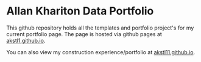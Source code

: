 # Allan Khariton Data Portfolio

This github repository holds all the templates and portfolio project's for my current portfolio page. The page is hosted via github pages at <a href="http://akstl1.github.io">akstl1.github.io<a/>.

You can also view my construction experience/portfolio at <a href="https://akstl11.github.io">akstl11.github.io<a/>.
